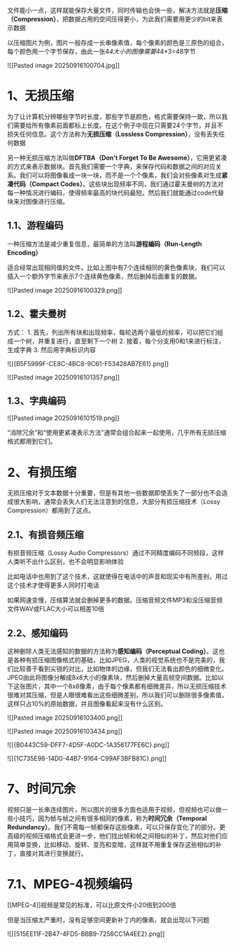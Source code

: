 文件能小一点，这样就能保存大量文件，同时传输也会快一些，解决方法就是**压缩（Compression）**，把数据占用的空间压得更小，为此我们需要用更少的bit来表示数据

以压缩图片为例，图片一般存成一长串像素值，每个像素的颜色是三原色的组合，每个颜色用一个字节保存，由此一张4*4大小的图像需要4*4*3=48字节

![[Pasted image 20250916100704.jpg]]

# 1、无损压缩

为了让计算机分辨哪些字节时长度，那些字节是颜色，格式需要保持一致，所以我们需要给所有像素前面都标上长度。在这个例子中现在只需要24个字节，并且不损失任何信息。这个方法称为**无损压缩（Lossless Compression）**，没有丢失任何数据

另一种无损压缩方法叫做**DFTBA（Don't Forget To Be Awesome）**，它用更紧凑的方式来表示数据块。首先我们需要一个字典，来保存代码和数据之间的对应关系。我们可以将图像看成一块一块，而不是一个个像素，我们会对些像素对生成**紧凑代码（Compact Codes）**。这些块出现频率不同，我们通过霍夫曼树的方法对每一种情况进行编码，使得频率最高的块代码最短。然后我们就能通过code代替块来对图像进行压缩。

## 1.1、游程编码

一种压缩方法是减少重复信息，最简单的方法叫**游程编码（Run-Length Encoding）**

适合经常出现相同值的文件。比如上图中有7个连续相同的黄色像素块，我们可以插入一个额外字节来表示7个连续黄色像素，然后删掉后面重复的数据。

![[Pasted image 20250916100329.png]]


## 1.2、霍夫曼树

方式：
	1. 首先，列出所有块和出现频率，每轮选两个最低的频率，可以把它们组成一个树，并重复进行，直至剩下一个树
	2. 接着，每个分支用0和1来进行标注，生成字典
	3. 然后用字典标识内容

![[{B5F5999F-CE8C-4BC8-9C61-F53428AB7E61}.png]]

![[Pasted image 20250916101357.png]]

## 1.3、字典编码

![[Pasted image 20250916101519.png]]

“消除冗余”和“使用更紧凑表示方法”通常会组合起来一起使用，几乎所有无损压缩格式都用到它们。

# 2、有损压缩

无损压缩对于文本数据十分重要，但是有其他一些数据即使丢失了一部分也不会造成很大影响，通常会丢失人们无法注意到的信息，大部分有损压缩技术（Lossy Compression）都用到了这点。

## 2.1、有损音频压缩

有损音频压缩（Lossy Audio Compressors）通过不同精度编码不同频段，这样人类听不出什么区别，也不会明显影响体验

比如电话中也用到了这个技术，这就使得在电话中的声音和现实中有所差别，用过这个技术才使得更多人同时打电话

如果网速变慢，压缩算法就会删掉更多的数据。压缩音频文件MP3和没压缩音频文件WAV或FLAC大小可以相差10倍

## 2.2、感知编码

这种删除人类无法感知的数据的方法称为**感知编码（Perceptual Coding）**。这也是各种有损压缩图像格式的基础，比如JPEG，人类的视觉系统也不是完美的，我们比较善于看到尖锐的对比，比如物体的边缘，但我们无法看出颜色的细微变化。JPEG由此将图像分解成8x8大小的像素块，然后删掉大量高频空间数据。比如以下这张图片，其中一个8x8像素，由于每个像素都有细微差异，所以无损压缩技术很难对其压缩，但是人眼很难看出这些细微差别，所以我们可以删除很多像素值，这样只占10%的原始数据，并且图像看起来没有什么区别。

![[Pasted image 20250916103400.png]]

![[Pasted image 20250916103434.png]]

![[{B0443C59-DFF7-4D5F-A0DC-1A356177FE6C}.png]]

![[{1C735E98-14D0-44B7-9164-C99AF3BFB81C}.png]]

# 7、时间冗余

视频只是一长串连续图片，所以图片的很多方面也适用于视频，但视频也可以做一些小技巧，因为帧与帧之间有很多相同的像素，称为**时间冗余（Temporal Redundancy）**。我们不需每一帧都保存这些像素，可以只保存变化了的部分。更高级的视频压缩格式会更进一步，他们找出帧和帧之间相似的补丁，然后对他们应用简单变换，比如移动、旋转、变亮和变暗，这样就不用重复保存这些相似的补丁，直接对其进行变换就行。

# 7.1、MPEG-4视频编码

[[MPEG-4]]视频是常见的标准，可以比原文件小20倍到200倍

但是当压缩太严重时，没有足够空间更新补丁内的像素，就会出现以下问题

![[{515EE11F-2B47-4FD5-BBB9-7256CC1A4EE2}.png]]